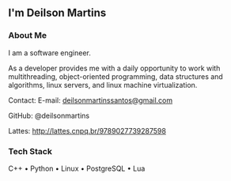 
## I'm Deilson Martins

### About Me

I am a software engineer.

As a developer provides me with a daily opportunity to work with multithreading, object-oriented programming, data structures and algorithms, linux servers, and linux machine virtualization.

Contact:
E-mail: deilsonmartinssantos@gmail.com

GitHub: @deilsonmartins

Lattes: http://lattes.cnpq.br/9789027739287598

### Tech Stack
C++ • Python • Linux • PostgreSQL • Lua
